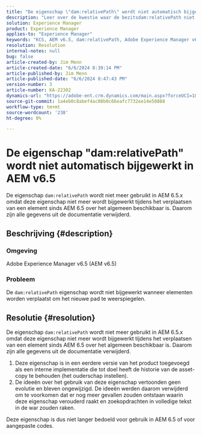 ```yaml
---
title: "De eigenschap \"dam:relativePath\" wordt niet automatisch bijgewerkt in AEM v6.5"
description: "Leer over de kwestie waar de bezitsdam:relativePath niet wordt bijgewerkt wanneer de activa worden bewogen, om op de nieuwe weg in AEM 6.5 te wijzen."
solution: Experience Manager
product: Experience Manager
applies-to: "Experience Manager"
keywords: "KCS, AEM v6.5, dam:relativePath, Adobe Experience Manager v6.5, update, automatically, FAQ"
resolution: Resolution
internal-notes: null
bug: false
article-created-by: Jim Menn
article-created-date: "6/6/2024 8:39:14 PM"
article-published-by: Jim Menn
article-published-date: "6/6/2024 8:47:43 PM"
version-number: 3
article-number: KA-22302
dynamics-url: "https://adobe-ent.crm.dynamics.com/main.aspx?forceUCI=1&pagetype=entityrecord&etn=knowledgearticle&id=df37e9d5-4424-ef11-840a-000d3a338844"
source-git-commit: 1a4eb0c8abef4ac08b0c66eafc7732ee14e50888
workflow-type: tm+mt
source-wordcount: '238'
ht-degree: 0%

---
```


# De eigenschap &quot;dam:relativePath&quot; wordt niet automatisch bijgewerkt in AEM v6.5


De eigenschap `dam:relativePath` wordt niet meer gebruikt in AEM 6.5.x omdat deze eigenschap niet meer wordt bijgewerkt tijdens het verplaatsen van een element sinds AEM 6.5 over het algemeen beschikbaar is. Daarom zijn alle gegevens uit de documentatie verwijderd.

## Beschrijving {#description}


### <b>Omgeving</b>

Adobe Experience Manager v6.5 (AEM v6.5)



### <b>Probleem</b>

De `dam:relativePath` eigenschap wordt niet bijgewerkt wanneer elementen worden verplaatst om het nieuwe pad te weerspiegelen.


## Resolutie {#resolution}


De eigenschap `dam:relativePath` wordt niet meer gebruikt in AEM 6.5.x omdat deze eigenschap niet meer wordt bijgewerkt tijdens het verplaatsen van een element sinds AEM 6.5 over het algemeen beschikbaar is. Daarom zijn alle gegevens uit de documentatie verwijderd.



1. Deze eigenschap is in een eerdere versie van het product toegevoegd als een interne implementatie die tot doel heeft de historie van de asset-copy te behouden (het ouderschap instellen).
2. De ideeën over het gebruik van deze eigenschap vertoonden geen evolutie en bleven ongewijzigd. De ideeën werden daarom verwijderd om te voorkomen dat er nog meer gevallen zouden ontstaan waarin deze eigenschap verouderd raakt en zoekopdrachten in volledige tekst in de war zouden raken.


Deze eigenschap is dus niet langer bedoeld voor gebruik in AEM 6.5 of voor aangepaste codes.
